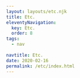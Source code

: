 ```yaml
---
layout: layouts/etc.njk
title: Etc.
eleventyNavigation:
  key: Etc.
  order: 8
tags:
  - nav
 
navtitle: Etc.
date: 2020-02-16
permalink: /etc/index.html
---
```


